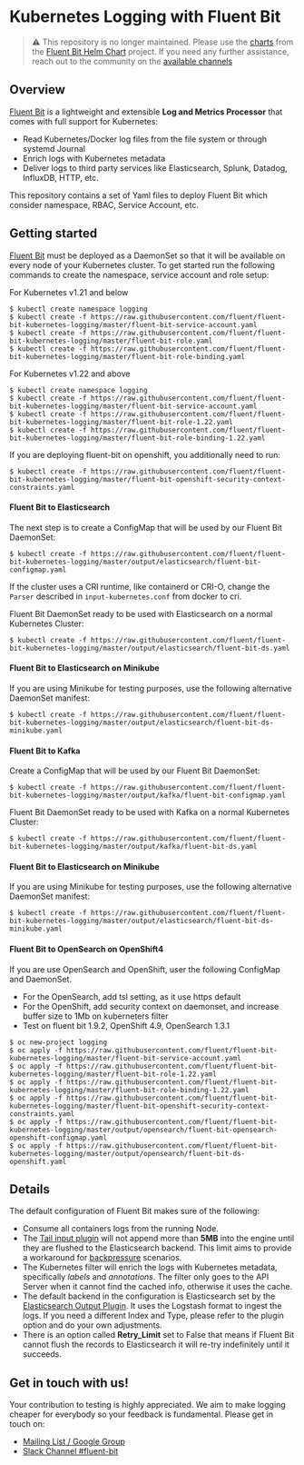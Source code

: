 # Kubernetes Logging with Fluent Bit

> :warning: This repository is no longer maintained. Please use the [charts](https://github.com/fluent/helm-charts/tree/main/charts/fluent-bit) from the [Fluent Bit Helm Chart](https://github.com/fluent/helm-charts) project.
> If you need any further assistance, reach out to the community on the [available channels](https://fluentbit.io/community/)


## Overview

[Fluent Bit](http://fluentbit.io) is a lightweight and extensible __Log and Metrics Processor__ that comes with full support for Kubernetes:

- Read Kubernetes/Docker log files from the file system or through systemd Journal
- Enrich logs with Kubernetes metadata
- Deliver logs to third party services like Elasticsearch, Splunk, Datadog, InfluxDB, HTTP, etc.

This repository contains a set of Yaml files to deploy Fluent Bit which consider namespace, RBAC, Service Account, etc.

## Getting started

[Fluent Bit](http://fluentbit.io) must be deployed as a DaemonSet so that it will be available on every node of your Kubernetes cluster. To get started run the following commands to create the namespace, service account and role setup:


For Kubernetes v1.21 and below

```
$ kubectl create namespace logging
$ kubectl create -f https://raw.githubusercontent.com/fluent/fluent-bit-kubernetes-logging/master/fluent-bit-service-account.yaml
$ kubectl create -f https://raw.githubusercontent.com/fluent/fluent-bit-kubernetes-logging/master/fluent-bit-role.yaml
$ kubectl create -f https://raw.githubusercontent.com/fluent/fluent-bit-kubernetes-logging/master/fluent-bit-role-binding.yaml
```

For Kubernetes v1.22 and above

```
$ kubectl create namespace logging
$ kubectl create -f https://raw.githubusercontent.com/fluent/fluent-bit-kubernetes-logging/master/fluent-bit-service-account.yaml
$ kubectl create -f https://raw.githubusercontent.com/fluent/fluent-bit-kubernetes-logging/master/fluent-bit-role-1.22.yaml
$ kubectl create -f https://raw.githubusercontent.com/fluent/fluent-bit-kubernetes-logging/master/fluent-bit-role-binding-1.22.yaml
```


If you are deploying fluent-bit on openshift, you additionally need to run:

```
$ kubectl create -f https://raw.githubusercontent.com/fluent/fluent-bit-kubernetes-logging/master/fluent-bit-openshift-security-context-constraints.yaml
```


#### Fluent Bit to Elasticsearch

The next step is to create a ConfigMap that will be used by our Fluent Bit DaemonSet:

```
$ kubectl create -f https://raw.githubusercontent.com/fluent/fluent-bit-kubernetes-logging/master/output/elasticsearch/fluent-bit-configmap.yaml
```

If the cluster uses a CRI runtime, like containerd or CRI-O, change the `Parser` described in `input-kubernetes.conf` from docker to cri.

Fluent Bit DaemonSet ready to be used with Elasticsearch on a normal Kubernetes Cluster:

```
$ kubectl create -f https://raw.githubusercontent.com/fluent/fluent-bit-kubernetes-logging/master/output/elasticsearch/fluent-bit-ds.yaml
```

#### Fluent Bit to Elasticsearch on Minikube

If you are using Minikube for testing purposes, use the following alternative DaemonSet manifest:

```
$ kubectl create -f https://raw.githubusercontent.com/fluent/fluent-bit-kubernetes-logging/master/output/elasticsearch/fluent-bit-ds-minikube.yaml
```

#### Fluent Bit to Kafka

Create a ConfigMap that will be used by our Fluent Bit DaemonSet:

```
$ kubectl create -f https://raw.githubusercontent.com/fluent/fluent-bit-kubernetes-logging/master/output/kafka/fluent-bit-configmap.yaml
```

Fluent Bit DaemonSet ready to be used with Kafka on a normal Kubernetes Cluster:

```
$ kubectl create -f https://raw.githubusercontent.com/fluent/fluent-bit-kubernetes-logging/master/output/kafka/fluent-bit-ds.yaml
```

#### Fluent Bit to Elasticsearch on Minikube

If you are using Minikube for testing purposes, use the following alternative DaemonSet manifest:

```
$ kubectl create -f https://raw.githubusercontent.com/fluent/fluent-bit-kubernetes-logging/master/output/elasticsearch/fluent-bit-ds-minikube.yaml
```

#### Fluent Bit to OpenSearch on OpenShift4
If you are use OpenSearch and OpenShift, user the following ConfigMap and DaemonSet.
- For the OpenSearch, add tsl setting, as it use https default
- For the OpenShift, add security context on daemonset, and increase buffer size to 1Mb on kuberneters filter
- Test on fluent bit 1.9.2, OpenShift 4.9, OpenSearch 1.3.1
```
$ oc new-project logging
$ oc apply -f https://raw.githubusercontent.com/fluent/fluent-bit-kubernetes-logging/master/fluent-bit-service-account.yaml
$ oc apply -f https://raw.githubusercontent.com/fluent/fluent-bit-kubernetes-logging/master/fluent-bit-role-1.22.yaml
$ oc apply -f https://raw.githubusercontent.com/fluent/fluent-bit-kubernetes-logging/master/fluent-bit-role-binding-1.22.yaml
$ oc apply -f https://raw.githubusercontent.com/fluent/fluent-bit-kubernetes-logging/master/fluent-bit-openshift-security-context-constraints.yaml
$ oc apply -f https://raw.githubusercontent.com/fluent/fluent-bit-kubernetes-logging/master/output/opensearch/fluent-bit-opensearch-openshift-configmap.yaml
$ oc apply -f https://raw.githubusercontent.com/fluent/fluent-bit-kubernetes-logging/master/output/opensearch/fluent-bit-ds-openshift.yaml
```

## Details

The default configuration of Fluent Bit makes sure of the following:

- Consume all containers logs from the running Node.
- The [Tail input plugin](http://fluentbit.io/documentation/0.12/input/tail.html) will not append more than __5MB__  into the engine until they are flushed to the Elasticsearch backend. This limit aims to provide a workaround for [backpressure](http://fluentbit.io/documentation/0.13/configuration/backpressure.html) scenarios.
- The Kubernetes filter will enrich the logs with Kubernetes metadata, specifically _labels_ and _annotations_. The filter only goes to the API Server when it cannot find the cached info, otherwise it uses the cache.
- The default backend in the configuration is Elasticsearch set by the [Elasticsearch Output Plugin](http://fluentbit.io/documentation/0.13/output/elasticsearch.html). It uses the Logstash format to ingest the logs. If you need a different Index and Type, please refer to the plugin option and do your own adjustments.
- There is an option called __Retry_Limit__ set to False that means if Fluent Bit cannot flush the records to Elasticsearch it will re-try indefinitely until it succeeds.

## Get in touch with us!

Your contribution to testing is highly appreciated. We aim to make logging cheaper for everybody so your feedback is fundamental. Please get in touch on:

- [Mailing List / Google Group](https://groups.google.com/forum/#!forum/fluent-bit)
- [Slack Channel #fluent-bit](http://slack.fluentd.org)
